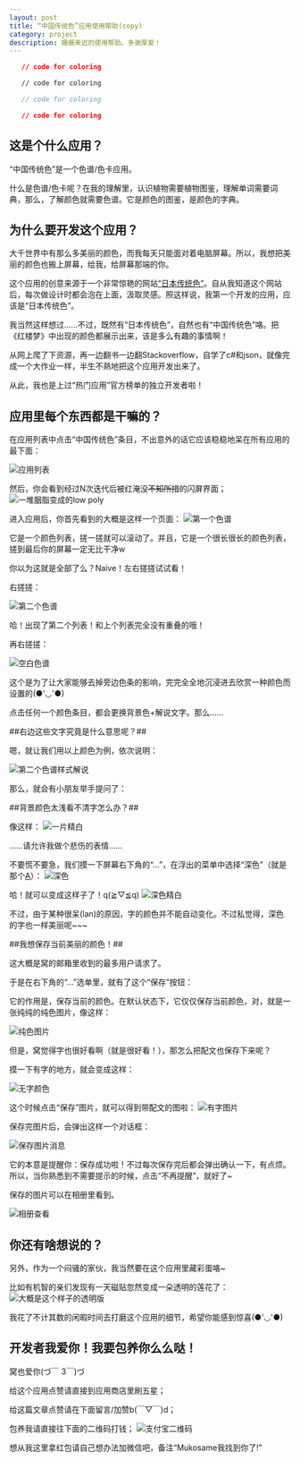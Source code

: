 ```yaml
---
layout: post
title: “中国传统色”应用使用帮助(copy)
category: project
description: 姗姗来迟的使用帮助。多谢厚爱！
---
```




```json
   // code for coloring
```
```html
   // code for coloring
```
```js
   // code for coloring
```
```css
   // code for coloring
```
这是个什么应用？
-----------
“中国传统色”是一个色谱/色卡应用。

什么是色谱/色卡呢？在我的理解里，认识植物需要植物图鉴，理解单词需要词典，那么，了解颜色就需要色谱。它是颜色的图鉴，是颜色的字典。

为什么要开发这个应用？
------------
大千世界中有那么多美丽的颜色，而我每天只能面对着电脑屏幕。所以，我想把美丽的颜色也搬上屏幕，给我，给屏幕那端的你。

这个应用的创意来源于一个非常惊艳的网站[“日本传统色”](www.nipponcolors.com)。自从我知道这个网站后，每次做设计时都会泡在上面，汲取灵感。照这样说，我第一个开发的应用，应该是“日本传统色”。

我当然这样想过……不过，既然有“日本传统色”，自然也有“中国传统色”咯。把《红楼梦》中出现的颜色都展示出来，该是多么有趣的事情啊！

从网上爬了下资源，再一边翻书一边翻Stackoverflow，自学了c#和json，就像完成一个大作业一样，半生不熟地把这个应用开发出来了。

从此，我也是上过“热门应用”官方榜单的独立开发者啦！

应用里每个东西都是干嘛的？
-----------------
在应用列表中点击“中国传统色”条目，不出意外的话它应该稳稳地呆在所有应用的最下面：

![应用列表](http://imglf.nosdn.127.net/img/UlJvNXBPT29FZGJPaEM1aldVa05XRy9aUStIVkNNbGhOL3BuQmlvVVc5UURNNm1JQ25EUTdBPT0.png?imageView&thumbnail=1680x0&quality=96&stripmeta=0&type=jpg)

然后，你会看到经过N次迭代后被红淹没~~不知所措~~的闪屏界面；
![一堆胭脂变成的low poly](http://imglf.nosdn.127.net/img/UlJvNXBPT29FZGJPaEM1aldVa05XSitQOVJXdXhMcVRoTGcwVFI0WmVoVWJZelVvcTVCam5RPT0.png?imageView&thumbnail=1680x0&quality=96&stripmeta=0&type=jpg)

进入应用后，你首先看到的大概是这样一个页面：
![第一个色谱](http://imglf.nosdn.127.net/img/UlJvNXBPT29FZGJPaEM1aldVa05XSk1oeG96R2RINUZFSmx1NkloQ2xJcERCb0VjYmJGZzBnPT0.png?imageView&thumbnail=1680x0&quality=96&stripmeta=0&type=jpg)

它是一个颜色列表，搓一搓就可以滚动了。并且，它是一个很长很长的颜色列表，搓到最后你的屏幕一定无比干净w

你以为这就是全部了么？Naive！左右搓搓试试看！

右搓搓：

![第二个色谱](http://imglf1.nosdn.127.net/img/UlJvNXBPT29FZGJPaEM1aldVa05XUG0xNHRqRzJsWjFUV2VOSTIxTDB3UUNmMDZncnEzdnZ3PT0.png?imageView&thumbnail=1680x0&quality=96&stripmeta=0&type=jpg)

哈！出现了第二个列表！和上个列表完全没有重叠的哦！

再右搓搓：

![空白色谱](http://imglf.nosdn.127.net/img/UlJvNXBPT29FZGFwOTBJalRvdWdaVTZsbVpYUkVYNkJudnNZYUpyQnhiMXJHenYzZ0hzdkR3PT0.png?imageView&thumbnail=1680x0&quality=96&stripmeta=0&type=jpg)

这个是为了让大家能够去掉旁边色条的影响，完完全全地沉浸进去欣赏一种颜色而设置的(●'◡'●)

点击任何一个颜色条目，都会更换背景色+解说文字。那么……

##右边这些文字究竟是什么意思呢？##

嗯，就让我们用以上颜色为例，依次说明：

![第二个色谱样式解说](http://imglf.nosdn.127.net/img/UlJvNXBPT29FZGJPaEM1aldVa05XRlpNY25lZ2FIVGx4NG9kbnpFb3gxNTMrQXhvc2pYQU5nPT0.png?imageView&thumbnail=1680x0&quality=96&stripmeta=0&type=jpg)

那么，就会有小朋友举手提问了：

##背景颜色太浅看不清字怎么办？##

像这样：
![一片精白](http://imglf.nosdn.127.net/img/UlJvNXBPT29FZFl0VW9WOTB5dWxNK21FNmExUlBzQWZuUXJIUGN5K0xJTEh4M1dBYkFXVmNnPT0.png?imageView&thumbnail=1680x0&quality=96&stripmeta=0&type=jpg)

……请允许我做个悲伤的表情……

不要慌不要急，我们摸一下屏幕右下角的“...”，在浮出的菜单中选择“深色”（就是那个<u>A</u>）：
![深色](http://imglf.nosdn.127.net/img/UlJvNXBPT29FZFl0VW9WOTB5dWxNK0lVb0ViZGRRTjhvcGM4a2ZLMFJuU253NWRaVWxTbkNnPT0.png?imageView&thumbnail=1680x0&quality=96&stripmeta=0&type=jpg)

哈！就可以变成这样子了！q(≧▽≦q)
![深色精白](http://imglf.nosdn.127.net/img/UlJvNXBPT29FZFl0VW9WOTB5dWxNK01yZkVHVDBsMmJqWktlUmhPeGNZSW80ZytMNlFNVmNBPT0.png?imageView&thumbnail=1680x0&quality=96&stripmeta=0&type=jpg)

不过，由于某种很呆(lan)的原因，字的颜色并不能自动变化。不过私觉得，深色的字也一样美丽呢~~~

##我想保存当前美丽的颜色！##

这大概是窝的邮箱里收到的最多用户请求了。

于是在右下角的“...”选单里，就有了这个“保存”按钮：

它的作用是，保存当前的颜色。在默认状态下，它仅仅保存当前颜色，对，就是一张纯纯的纯色图片，像这样：

![纯色图片](http://imglf0.nosdn.127.net/img/UlJvNXBPT29FZFl0VW9WOTB5dWxNL1NjK3dwZ1ZsdEpydkcvVEMxK1JZUmxoS3E5bWNjY3VnPT0.png?imageView&thumbnail=1680x0&quality=96&stripmeta=0&type=jpg)

但是，窝觉得字也很好看啊（就是很好看！），那怎么把配文也保存下来呢？

摸一下有字的地方，就会变成这样：

![无字颜色](http://imglf0.nosdn.127.net/img/UlJvNXBPT29FZGFwOTBJalRvdWdaUWcxTXlwMEVWS3Brd0xmRlllZDJSSmcwODdpM2JVaHZnPT0.png?imageView&thumbnail=1680x0&quality=96&stripmeta=0&type=jpg)

这个时候点击“保存”图片，就可以得到带配文的图啦：
![有字图片](http://imglf0.nosdn.127.net/img/UlJvNXBPT29FZFl0VW9WOTB5dWxNOWg5VEh4UFZ0dVhsUU9CeHlxUUNudVdQUHNjQVZQVlJnPT0.png?imageView&thumbnail=1680x0&quality=96&stripmeta=0&type=jpg)

保存完图片后，会弹出这样一个对话框：

![保存图片消息](http://imglf1.nosdn.127.net/img/UlJvNXBPT29FZGJPaEM1aldVa05XR2g0MXpsYUNUcDZXRGZrd0hMZDIyK2lMenJLRXNxbVVBPT0.png?imageView&thumbnail=1680x0&quality=96&stripmeta=0&type=jpg)

它的本意是提醒你：保存成功啦！不过每次保存完后都会弹出确认一下，有点烦。所以，当你熟悉到不需要提示的时候，点击“不再提醒”，就好了~

保存的图片可以在相册里看到。

![相册查看](http://imglf.nosdn.127.net/img/UlJvNXBPT29FZGJPaEM1aldVa05XQ0pTMWdBZDFZRkVTaDE2NXovVVphcjdVSWZjK2NuU2RBPT0.png?imageView&thumbnail=1680x0&quality=96&stripmeta=0&type=jpg)

你还有啥想说的？
------------------
另外，作为一个闷骚的家伙，我当然要在这个应用里藏彩蛋咯~

比如有机智的亲们发现有一天磁贴忽然变成一朵透明的莲花了：
![大概是这个样子的透明版](http://imglf1.nosdn.127.net/img/UlJvNXBPT29FZGJPaEM1aldVa05XSGExMnE3Uk9XcEZwSmdmYXBSTDlzY0g3aUZGcm1jSkhnPT0.png?imageView&thumbnail=1680x0&quality=96&stripmeta=0&type=jpg)

我花了不计其数的闲暇时间去打磨这个应用的细节，希望你能感到惊喜(●'◡'●)

开发者我爱你！我要包养你么么哒！
------------------
窝也爱你(づ￣ 3￣)づ

给这个应用点赞请直接到应用商店里刷五星；

给这篇文章点赞请在下面留言/加赞b(￣▽￣)d；

包养我请直接往下面的二维码打钱；
![支付宝二维码](/images/alipay.png)

想从我这里拿红包请自己想办法加微信吧，备注“Mukosame我找到你了!”
